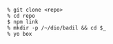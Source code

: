     % git clone <repo>
    % cd repo
    $ npm link
    % mkdir -p /~/dio/badil && cd $_
    % yo box